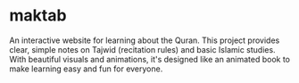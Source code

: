 # maktab
An interactive website for learning about the Quran. This project provides clear, simple notes on Tajwid (recitation rules) and basic Islamic studies. With beautiful visuals and animations, it's designed like an animated book to make learning easy and fun for everyone.
